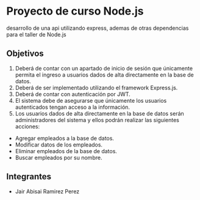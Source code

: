 # Proyecto de curso Node.js

desarrollo de una api utilizando express, ademas de otras dependencias para el taller de Node.js

## Objetivos
1. Deberá de contar con un apartado de inicio de sesión que únicamente permita el ingreso a
usuarios dados de alta directamente en la base de datos.
2. Deberá de ser implementado utilizando el framework Express.js.
3. Deberá de contar con autenticación por JWT.
4. El sistema debe de asegurarse que únicamente los usuarios autenticados tengan acceso a
la información.
5. Los usuarios dados de alta directamente en la base de datos serán administradores del
sistema y ellos podrán realizar las siguientes acciones:
- Agregar empleados a la base de datos.
- Modificar datos de los empleados.
- Eliminar empleados de la base de datos.
- Buscar empleados por su nombre.

## Integrantes
- Jair Abisai Ramirez Perez
